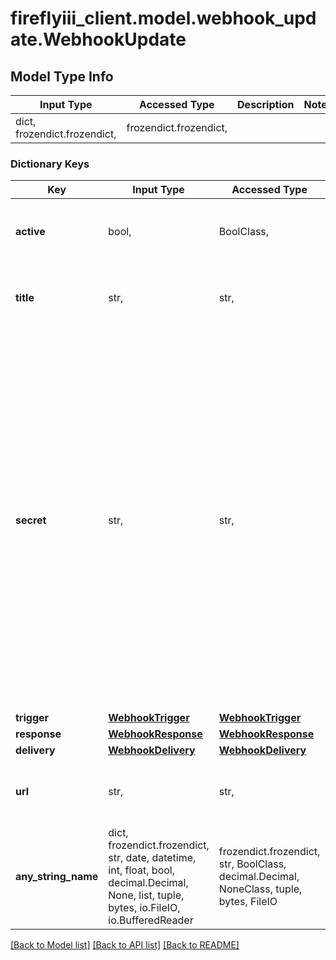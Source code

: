 # fireflyiii_client.model.webhook_update.WebhookUpdate

## Model Type Info
Input Type | Accessed Type | Description | Notes
------------ | ------------- | ------------- | -------------
dict, frozendict.frozendict,  | frozendict.frozendict,  |  | 

### Dictionary Keys
Key | Input Type | Accessed Type | Description | Notes
------------ | ------------- | ------------- | ------------- | -------------
**active** | bool,  | BoolClass,  | Boolean to indicate if the webhook is active | [optional] 
**title** | str,  | str,  | A title for the webhook for easy recognition. | [optional] 
**secret** | str,  | str,  | A 24-character secret for the webhook. It&#x27;s generated by Firefly III when saving a new webhook. If you submit a new secret through the PUT endpoint it will generate a new secret for the selected webhook, a new secret bearing no relation to whatever you just submitted. | [optional] 
**trigger** | [**WebhookTrigger**](WebhookTrigger.md) | [**WebhookTrigger**](WebhookTrigger.md) |  | [optional] 
**response** | [**WebhookResponse**](WebhookResponse.md) | [**WebhookResponse**](WebhookResponse.md) |  | [optional] 
**delivery** | [**WebhookDelivery**](WebhookDelivery.md) | [**WebhookDelivery**](WebhookDelivery.md) |  | [optional] 
**url** | str,  | str,  | The URL of the webhook. Has to start with &#x60;https&#x60;. | [optional] 
**any_string_name** | dict, frozendict.frozendict, str, date, datetime, int, float, bool, decimal.Decimal, None, list, tuple, bytes, io.FileIO, io.BufferedReader | frozendict.frozendict, str, BoolClass, decimal.Decimal, NoneClass, tuple, bytes, FileIO | any string name can be used but the value must be the correct type | [optional]

[[Back to Model list]](../../README.md#documentation-for-models) [[Back to API list]](../../README.md#documentation-for-api-endpoints) [[Back to README]](../../README.md)

